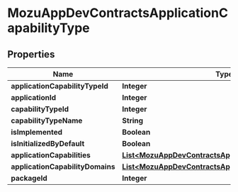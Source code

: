 
# MozuAppDevContractsApplicationCapabilityType

## Properties
Name | Type | Description | Notes
------------ | ------------- | ------------- | -------------
**applicationCapabilityTypeId** | **Integer** |  |  [optional]
**applicationId** | **Integer** |  |  [optional]
**capabilityTypeId** | **Integer** |  |  [optional]
**capabilityTypeName** | **String** |  |  [optional]
**isImplemented** | **Boolean** |  |  [optional]
**isInitializedByDefault** | **Boolean** |  |  [optional]
**applicationCapabilities** | [**List&lt;MozuAppDevContractsApplicationCapability&gt;**](MozuAppDevContractsApplicationCapability.md) |  |  [optional]
**applicationCapabilityDomains** | [**List&lt;MozuAppDevContractsApplicationCapabilityDomain&gt;**](MozuAppDevContractsApplicationCapabilityDomain.md) |  |  [optional]
**packageId** | **Integer** |  |  [optional]




